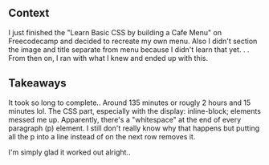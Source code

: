 ## Context
I just finished the "Learn Basic CSS by building a Cafe Menu" on Freecodecamp and decided to recreate my own menu. Also I didn't section the image and title separate from menu because I didn't learn that yet. . . From then on, I ran with what I knew and ended up with this.

## Takeaways
It took so long to complete.. Around 135 minutes or rougly 2 hours and 15 minutes lol. The CSS part, especially with the display: inline-block; elements messed me up. Apparently, there's a "whitespace" at the end of every paragraph (p) element. I still don't really know why that happens but putting all the p into a line instead of on the next row removes it. 

I'm simply glad it worked out alright.. 
